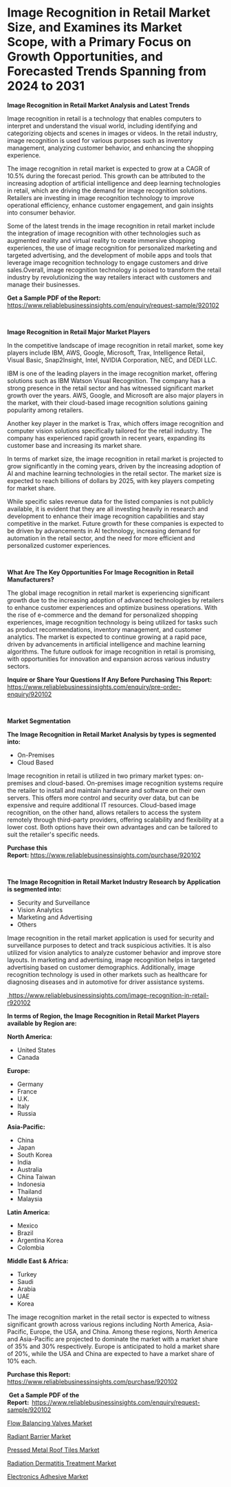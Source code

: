 <p><h1>Image Recognition in Retail Market Size, and Examines its Market Scope, with a Primary Focus on Growth Opportunities, and Forecasted Trends Spanning from 2024 to 2031</h1></p><p><strong>Image Recognition in Retail Market Analysis and Latest Trends</strong></p>
<p><p>Image recognition in retail is a technology that enables computers to interpret and understand the visual world, including identifying and categorizing objects and scenes in images or videos. In the retail industry, image recognition is used for various purposes such as inventory management, analyzing customer behavior, and enhancing the shopping experience.</p><p>The image recognition in retail market is expected to grow at a CAGR of 10.5% during the forecast period. This growth can be attributed to the increasing adoption of artificial intelligence and deep learning technologies in retail, which are driving the demand for image recognition solutions. Retailers are investing in image recognition technology to improve operational efficiency, enhance customer engagement, and gain insights into consumer behavior.</p><p>Some of the latest trends in the image recognition in retail market include the integration of image recognition with other technologies such as augmented reality and virtual reality to create immersive shopping experiences, the use of image recognition for personalized marketing and targeted advertising, and the development of mobile apps and tools that leverage image recognition technology to engage customers and drive sales.Overall, image recognition technology is poised to transform the retail industry by revolutionizing the way retailers interact with customers and manage their businesses.</p></p>
<p><strong>Get a Sample PDF of the Report:&nbsp;</strong> <a href="https://www.reliablebusinessinsights.com/enquiry/request-sample/920102">https://www.reliablebusinessinsights.com/enquiry/request-sample/920102</a></p>
<p>&nbsp;</p>
<p><strong>Image Recognition in Retail Major Market Players</strong></p>
<p><p>In the competitive landscape of image recognition in retail market, some key players include IBM, AWS, Google, Microsoft, Trax, Intelligence Retail, Visual Basic, Snap2Insight, Intel, NVIDIA Corporation, NEC, and DEDI LLC. </p><p>IBM is one of the leading players in the image recognition market, offering solutions such as IBM Watson Visual Recognition. The company has a strong presence in the retail sector and has witnessed significant market growth over the years. AWS, Google, and Microsoft are also major players in the market, with their cloud-based image recognition solutions gaining popularity among retailers.</p><p>Another key player in the market is Trax, which offers image recognition and computer vision solutions specifically tailored for the retail industry. The company has experienced rapid growth in recent years, expanding its customer base and increasing its market share.</p><p>In terms of market size, the image recognition in retail market is projected to grow significantly in the coming years, driven by the increasing adoption of AI and machine learning technologies in the retail sector. The market size is expected to reach billions of dollars by 2025, with key players competing for market share.</p><p>While specific sales revenue data for the listed companies is not publicly available, it is evident that they are all investing heavily in research and development to enhance their image recognition capabilities and stay competitive in the market. Future growth for these companies is expected to be driven by advancements in AI technology, increasing demand for automation in the retail sector, and the need for more efficient and personalized customer experiences.</p></p>
<p>&nbsp;</p>
<p><strong>What Are The Key Opportunities For Image Recognition in Retail Manufacturers?</strong></p>
<p><p>The global image recognition in retail market is experiencing significant growth due to the increasing adoption of advanced technologies by retailers to enhance customer experiences and optimize business operations. With the rise of e-commerce and the demand for personalized shopping experiences, image recognition technology is being utilized for tasks such as product recommendations, inventory management, and customer analytics. The market is expected to continue growing at a rapid pace, driven by advancements in artificial intelligence and machine learning algorithms. The future outlook for image recognition in retail is promising, with opportunities for innovation and expansion across various industry sectors.</p></p>
<p><strong>Inquire or Share Your Questions If Any Before Purchasing This Report:</strong> <a href="https://www.reliablebusinessinsights.com/enquiry/pre-order-enquiry/920102">https://www.reliablebusinessinsights.com/enquiry/pre-order-enquiry/920102</a></p>
<p>&nbsp;</p>
<p><strong>Market Segmentation</strong></p>
<p><strong>The Image Recognition in Retail Market Analysis by types is segmented into:</strong></p>
<p><ul><li>On-Premises</li><li>Cloud Based</li></ul></p>
<p><p>Image recognition in retail is utilized in two primary market types: on-premises and cloud-based. On-premises image recognition systems require the retailer to install and maintain hardware and software on their own servers. This offers more control and security over data, but can be expensive and require additional IT resources. Cloud-based image recognition, on the other hand, allows retailers to access the system remotely through third-party providers, offering scalability and flexibility at a lower cost. Both options have their own advantages and can be tailored to suit the retailer's specific needs.</p></p>
<p><strong>Purchase this Report:&nbsp;</strong><a href="https://www.reliablebusinessinsights.com/purchase/920102">https://www.reliablebusinessinsights.com/purchase/920102</a></p>
<p>&nbsp;</p>
<p><strong>The Image Recognition in Retail Market Industry Research by Application is segmented into:</strong></p>
<p><ul><li>Security and Surveillance</li><li>Vision Analytics</li><li>Marketing and Advertising</li><li>Others</li></ul></p>
<p><p>Image recognition in the retail market application is used for security and surveillance purposes to detect and track suspicious activities. It is also utilized for vision analytics to analyze customer behavior and improve store layouts. In marketing and advertising, image recognition helps in targeted advertising based on customer demographics. Additionally, image recognition technology is used in other markets such as healthcare for diagnosing diseases and in automotive for driver assistance systems.</p></p>
<p><a href="https://www.reliablebusinessinsights.com/image-recognition-in-retail-r920102">&nbsp;https://www.reliablebusinessinsights.com/image-recognition-in-retail-r920102</a></p>
<p><strong>In terms of Region, the Image Recognition in Retail Market Players available by Region are:</strong></p>
<p>
    <p> <strong> North America: </strong>
        <ul>
            <li>United States</li>
            <li>Canada</li>
        </ul>
        </p> 
    <p> <strong> Europe: </strong>
        <ul>
            <li>Germany</li>
            <li>France</li>
            <li>U.K.</li>
            <li>Italy</li>
            <li>Russia</li>
        </ul>
        </p> 
    <p> <strong> Asia-Pacific: </strong>
        <ul>
            <li>China</li>
            <li>Japan</li>
            <li>South Korea</li>
            <li>India</li>
            <li>Australia</li>
            <li>China Taiwan</li>
            <li>Indonesia</li>
            <li>Thailand</li>
            <li>Malaysia</li>
        </ul>
        </p> 
    <p> <strong> Latin America: </strong>
        <ul>
            <li>Mexico</li>
            <li>Brazil</li>
            <li>Argentina Korea</li>
            <li>Colombia</li>
        </ul>
        </p> 
    <p> <strong> Middle East & Africa: </strong>
        <ul>
            <li>Turkey</li>
            <li>Saudi</li>
            <li>Arabia</li>
            <li>UAE</li>
            <li>Korea</li>
        </ul>
    </p>
    </p>
<p><p>The image recognition market in the retail sector is expected to witness significant growth across various regions including North America, Asia-Pacific, Europe, the USA, and China. Among these regions, North America and Asia-Pacific are projected to dominate the market with a market share of 35% and 30% respectively. Europe is anticipated to hold a market share of 20%, while the USA and China are expected to have a market share of 10% each.</p></p>
<p><strong>Purchase this Report: </strong><a href="https://www.reliablebusinessinsights.com/purchase/920102">https://www.reliablebusinessinsights.com/purchase/920102</a></p>
<p>&nbsp;<strong>Get a Sample PDF of the Report:&nbsp;&nbsp;</strong><a href="https://www.reliablebusinessinsights.com/enquiry/request-sample/920102">https://www.reliablebusinessinsights.com/enquiry/request-sample/920102</a></p>
<p><strong></strong></p>
<p><p><a href="https://www.linkedin.com/pulse/flow-balancing-valves-market-size-type-manual-valvesautomatic-uv2cf?trackingId=faQxC4LAQ0yV01P54%2F86Ng%3D%3D">Flow Balancing Valves Market</a></p><p><a href="https://github.com/vimar16th/Market-Research-Report-List-6/blob/main/radiant-barrier-market.md">Radiant Barrier Market</a></p><p><a href="https://www.linkedin.com/pulse/pressed-metal-roof-tiles-market-global-regional-analysis-gilif?trackingId=Bf%2Faj93xQZSbBYQanpFmeQ%3D%3D">Pressed Metal Roof Tiles Market</a></p><p><a href="https://github.com/luckyshygirl/Market-Research-Report-List-6/blob/main/radiation-dermatitis-treatment-market.md">Radiation Dermatitis Treatment Market</a></p><p><a href="https://www.linkedin.com/pulse/evaluating-global-electronics-adhesive-market-trends-growth-ejtzf?trackingId=VkjCcNkIQ%2BmlPUew2DOl%2BA%3D%3D">Electronics Adhesive Market</a></p></p>